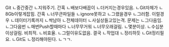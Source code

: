 ##
Git
ㄴ중간중간
ㄴ지워주기.
간혹
ㄴ배보다배꼽이
ㄴ더커지는경우있음.
ㄴGit자체가
ㄴ8Gb이렇게잡힘.
간혹
ㄴ너무큰파일들
ㄴignore못하고
ㄴ그랬을경우
ㄴ그러함.
이럴경우
ㄴ데이터기록까지
ㄴ싹남아
ㄴ전체데이터
ㄴ사실상들고있는격.
문제는
ㄴ그다음임.
ㄴ그다음번
ㄴ매번Push할때마다
ㄴ너무무거워
ㄴ너무오래걸림.
ㄴ몇분이상.
ㄴ수십분이상걸림.
비최적.
ㄴ비효율.
ㄴ그럴이유도없음.
결국
ㄴ작업대
ㄴ정리하듯
ㄴGit정리필요.
ㄴGit도
ㄴ정리해야된다.
ㄴㄱㄱ.
